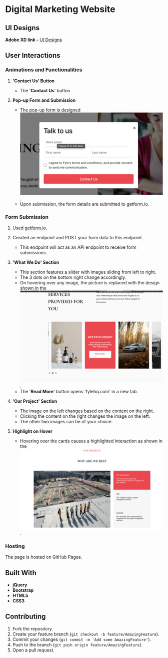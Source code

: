 # Digital Marketing Website

## UI Designs

**Adobe XD link -** [UI Designs](https://xd.adobe.com/view/62beadb2-fac2-491b-90d9-5bc90d77ae70-37ed/)

## User Interactions

### Animations and Functionalities

1. **'Contact Us' Button**

   - The '**Contact Us**' button

2. **Pop-up Form and Submission**
   - The pop-up form is designed ![img](./screenshot/contact.png).
   - Upon submission, the form details are submitted to getform.io.

### Form Submission

1. Used [getform.io](http://getform.io/).
2. Created an endpoint and POST your form data to this endpoint.

   - This endpoint will act as an API endpoint to receive form submissions.

3. **'What We Do' Section**

   - This section features a slider with images sliding from left to right.
   - The 3 dots on the bottom right change accordingly.
   - On hovering over any image, the picture is replaced with the design shown in the ![service](./screenshot/service.png).
   - The '**Read More**' button opens 'fylehq.com' in a new tab.

4. **'Our Project' Section**
   - The image on the left changes based on the content on the right.
   - Clicking the content on the right changes the image on the left.
   - The other two images can be of your choice.
5. **Highlight on Hover**
   - Hovering over the cards causes a highlighted interaction as shown in the ![project](./screenshot/project.png).

### Hosting

The page is hosted on GitHub Pages.

## Built With

- **jQuery**
- **Bootstrap**
- **HTML5**
- **CSS3**

## Contributing

1. Fork the repository.
2. Create your feature branch (`git checkout -b feature/AmazingFeature`).
3. Commit your changes (`git commit -m 'Add some AmazingFeature'`).
4. Push to the branch (`git push origin feature/AmazingFeature`).
5. Open a pull request.
